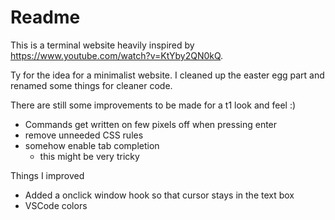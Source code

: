 # Readme

This is a terminal website heavily inspired by https://www.youtube.com/watch?v=KtYby2QN0kQ.

Ty for the idea for a minimalist website. I cleaned up the easter egg part and renamed some things for cleaner code. 

There are still some improvements to be made for a t1 look and feel :)
 - Commands get written on few pixels off when pressing enter
 - remove unneeded CSS rules
 - somehow enable tab completion
   - this might be very tricky

Things I improved
 - Added a onclick window hook so that cursor stays in the text box
 - VSCode colors
